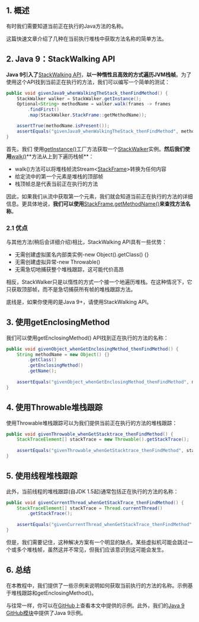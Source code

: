 ## 1. 概述

有时我们需要知道当前正在执行的Java方法的名称。

这篇快速文章介绍了几种在当前执行堆栈中获取方法名称的简单方法。

## 2. Java 9：StackWalking API

**Java 9引入了**[StackWalking API](https://www.baeldung.com/java-9-stackwalking-api)，**以一种惰性且高效的方式遍历JVM栈帧**。为了使用这个API找到当前正在执行的方法，我们可以编写一个简单的测试：

```java
public void givenJava9_whenWalkingTheStack_thenFindMethod() {
    StackWalker walker = StackWalker.getInstance();
    Optional<String> methodName = walker.walk(frames -> frames
        .findFirst()
        .map(StackWalker.StackFrame::getMethodName));

    assertTrue(methodName.isPresent());
    assertEquals("givenJava9_whenWalkingTheStack_thenFindMethod", methodName.get());
}
```

首先，我们 使用[getInstance()](https://docs.oracle.com/en/java/javase/11/docs/api/java.base/java/lang/StackWalker.html#getInstance())工厂方法获取一个[StackWalker](https://docs.oracle.com/en/java/javase/11/docs/api/java.base/java/lang/StackWalker.html)实例。**然后我们使用**[walk()](https://docs.oracle.com/en/java/javase/11/docs/api/java.base/java/lang/StackWalker.html#walk(java.util.function.Function))**方法从上到下遍历栈帧**： 

-   walk()方法可以将堆栈帧流Stream\<[StackFrame](https://docs.oracle.com/en/java/javase/11/docs/api/java.base/java/lang/StackWalker.StackFrame.html)\>转换为任何内容
-   给定流中的第一个元素是堆栈的顶部帧
-   栈顶帧总是代表当前正在执行的方法

因此，如果我们从流中获取第一个元素，我们就会知道当前正在执行的方法的详细信息。更具体地说，**我们可以使用**[StackFrame.getMethodName()](https://docs.oracle.com/en/java/javase/11/docs/api/java.base/java/lang/StackWalker.StackFrame.html#getMethodName())**来查找方法名称**。

### 2.1 优点

与其他方法(稍后会详细介绍)相比，StackWalking API具有一些优势：

-   无需创建虚拟匿名内部类实例-new Object().getClass() {}
-   无需创建虚拟异常-new Throwable()
-   无需急切地捕获整个堆栈跟踪，这可能代价高昂

相反，StackWalker只是以惰性的方式一个接一个地遍历堆栈。在这种情况下，它只获取顶部帧，而不是急切捕获所有帧的堆栈跟踪方法。

底线是，如果你使用的是Java 9+，请使用StackWalking API。

## 3. 使用getEnclosingMethod

我们可以使用getEnclosingMethod() API找到正在执行的方法的名称：

```java
public void givenObject_whenGetEnclosingMethod_thenFindMethod() {
    String methodName = new Object() {}
        .getClass()
        .getEnclosingMethod()
        .getName();
       
    assertEquals("givenObject_whenGetEnclosingMethod_thenFindMethod", methodName);
}
```

## 4. 使用Throwable堆栈跟踪

使用Throwable堆栈跟踪可以为我们提供当前正在执行的方法的堆栈跟踪：

```java
public void givenThrowable_whenGetStacktrace_thenFindMethod() {
    StackTraceElement[] stackTrace = new Throwable().getStackTrace();
 
    assertEquals("givenThrowable_whenGetStacktrace_thenFindMethod", stackTrace[0].getMethodName());
}
```

## 5. 使用线程堆栈跟踪

此外，当前线程的堆栈跟踪(自JDK 1.5起)通常包括正在执行的方法的名称：

```java
public void givenCurrentThread_whenGetStackTrace_thenFindMethod() {
    StackTraceElement[] stackTrace = Thread.currentThread()
        .getStackTrace();
 
    assertEquals("givenCurrentThread_whenGetStackTrace_thenFindMethod", stackTrace[1].getMethodName()); 
}
```

但是，我们需要记住，这种解决方案有一个明显的缺点。某些虚拟机可能会跳过一个或多个堆栈帧，虽然这并不常见，但我们应该意识到这可能会发生。

## 6. 总结

在本教程中，我们提供了一些示例来说明如何获取当前执行的方法的名称。示例基于堆栈跟踪和getEnclosingMethod()。

与往常一样，你可以在[GitHub](https://github.com/tu-yucheng/taketoday-tutorial4j/tree/master/java-core-modules/java-reflection-1)上查看本文中提供的示例。此外，我们的[Java 9 GitHub模块](https://github.com/tu-yucheng/taketoday-tutorial4j/tree/master/java-core-modules/java-9-new-features)中提供了Java 9示例。